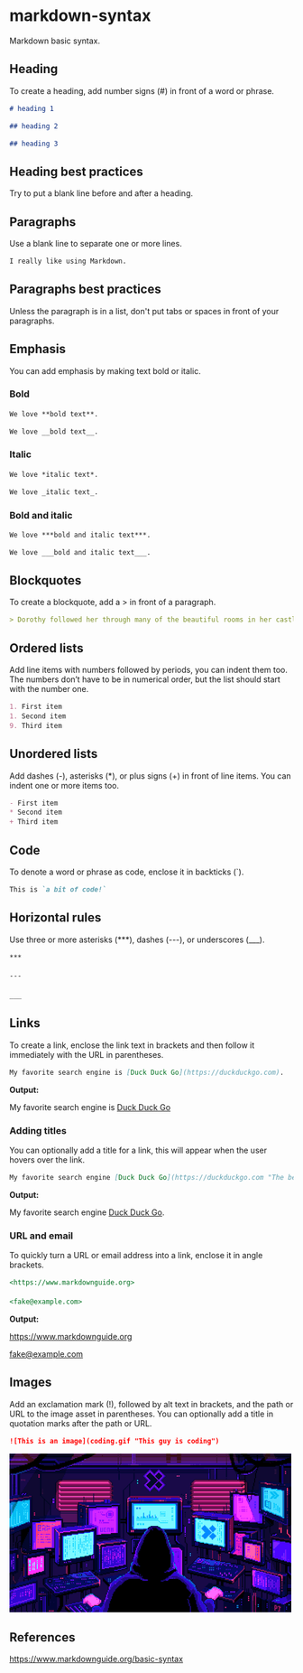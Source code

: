 # markdown-syntax

Markdown basic syntax.

## Heading

To create a heading, add number signs (#) in front of a word or phrase.

~~~~markdown
# heading 1
~~~~

~~~~markdown
## heading 2
~~~~

~~~~markdown
## heading 3
~~~~

## Heading best practices

Try to put a blank line before and after a heading.

## Paragraphs

Use a blank line to separate one or more lines.

~~~~markdown
I really like using Markdown.
~~~~

## Paragraphs best practices

Unless the paragraph is in a list, don't put tabs or spaces in front of your paragraphs.

## Emphasis

You can add emphasis by making text bold or italic.

### Bold

~~~~markdown
We love **bold text**.
~~~~

~~~markdown
We love __bold text__.
~~~

### Italic

~~~~markdown
We love *italic text*.
~~~~

~~~~markdown
We love _italic text_.
~~~~

### Bold and italic

~~~~markdown
We love ***bold and italic text***.
~~~~

~~~~markdown
We love ___bold and italic text___.
~~~~

## Blockquotes

To create a blockquote, add a > in front of a paragraph.

~~~~markdown
> Dorothy followed her through many of the beautiful rooms in her castle.
~~~~

## Ordered lists

Add line items with numbers followed by periods, you can indent them too. The numbers don’t have to be in numerical order, but the list should start with the number one.

~~~~markdown
1. First item
1. Second item
9. Third item
~~~~

## Unordered lists

Add dashes (-), asterisks (*), or plus signs (+) in front of line items. You can indent one or more items too.

~~~~markdown
- First item
* Second item
+ Third item
~~~~

## Code

To denote a word or phrase as code, enclose it in backticks (`).

~~~~markdown
This is `a bit of code!`
~~~~

## Horizontal rules

Use three or more asterisks (***), dashes (---), or underscores (___).

~~~~markdown
***

---

___
~~~~

## Links

To create a link, enclose the link text in brackets and then follow it immediately with the URL in parentheses.

~~~~markdown
My favorite search engine is [Duck Duck Go](https://duckduckgo.com).
~~~~

**Output:**

My favorite search engine is [Duck Duck Go](https://duckduckgo.com)

### Adding titles

You can optionally add a title for a link, this will appear when the user hovers over the link.

~~~~markdown
My favorite search engine [Duck Duck Go](https://duckduckgo.com "The best search engine for privacy").
~~~~

**Output:**

My favorite search engine [Duck Duck Go](https://duckduckgo.com "The best search engine for privacy").

### URL and email

To quickly turn a URL or email address into a link, enclose it in angle brackets.

~~~~markdown
<https://www.markdownguide.org>

<fake@example.com>
~~~~

**Output:**

<https://www.markdownguide.org>

<fake@example.com>

## Images

Add an exclamation mark (!), followed by alt text in brackets, and the path or URL to the image asset in parentheses. You can optionally add a title in quotation marks after the path or URL.

~~~~markdown
![This is an image](coding.gif "This guy is coding")
~~~~

![This is an image](coding.gif "This guy is coding")

## References

https://www.markdownguide.org/basic-syntax
